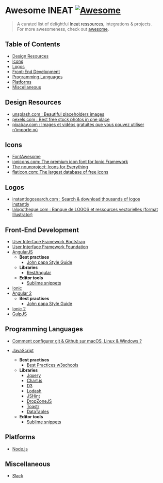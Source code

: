 # Awesome INEAT [![Awesome](https://cdn.rawgit.com/sindresorhus/awesome/d7305f38d29fed78fa85652e3a63e154dd8e8829/media/badge.svg)](https://github.com/sindresorhus/awesome)

> A curated list of delightful [Ineat ressources](http://ineat-group.com/), integrations & projects. For more awesomeness, check out [awesome](https://github.com/sindresorhus/awesome).

## Table of Contents

- [Design Resources](#design-resources)
- [Icons](#icons)
- [Logos](#icons)
- [Front-End Development](#front-end-development)
- [Programming Languages](#programming-languages)
- [Platforms](#platforms)
- [Miscellaneous](#miscellaneous)

## Design Resources

- [unsplash.com : Beautiful placeholders images](https://unsplash.com/)
- [pexels.com : Best free stock photos in one place](https://www.pexels.com/)
- [pixabay.com : Images et vidéos gratuites que vous pouvez utiliser n'importe où](https://pixabay.com/fr/)

## Icons

- [FontAwesome](http://fontawesome.io/icons/)
- [ionicons.com: The premium icon font for Ionic Framework](http://ionicons.com/)
- [The nounproject: Icons for Everything](https://thenounproject.com/)
- [flaticon.com: The largest database of free icons](http://www.flaticon.com/)

## Logos

- [instantlogosearch.com : Search & download thousands of logos instantly](http://instantlogosearch.com/)
- [lalogotheque.com : Banque de LOGOS et ressources vectorielles (format Illustrator)](http://www.lalogotheque.com/fr/)

## Front-End Development

- [User Interface Framework Bootstrap](http://getbootstrap.com/getting-started/)
- [User Interface Framework Foundation](http://foundation.zurb.com/)
- [AngularJS](https://docs.angularjs.org/api)
  + __Best practises__
    - [John papa Style Guide](https://github.com/johnpapa/angular-styleguide/blob/master/a1/README.md)
  + __Libraries__
    - [RestAngular](https://github.com/mgonto/restangular)
  + __Editor tools__
    - [Sublime snippets](https://github.com/johnpapa/angular-styleguide/blob/master/a1/README.md#sublime-text)
- [Ionic](https://ionicframework.com/)
- [Angular 2](https://angular.io/docs/ts/latest/api/)
  + __Best practises__
    - [John papa Style Guide](https://github.com/johnpapa/angular-styleguide/blob/master/a2/README.md)
- [Ionic 2](http://ionicframework.com/docs/v2/api/)
- [GulpJS](http://gulpjs.com/)

## Programming Languages

- [Comment configurer git & Github sur macOS, Linux & Windows ?](http://davidl.fr/git.html)

- [JavaScript](https://www.javascript.com/)
  + __Best practises__
    - [Best Practices w3schools](http://www.w3schools.com/js/js_best_practices.asp)
  + __Libraries__
    - [Jquery](http://jquery.com/)
    - [Chart.js](https://github.com/chartjs/Chart.js)
    - [D3](https://d3js.org/)
    - [Lodash](https://lodash.com/)
    - [JSHint](http://jshint.com/)
    - [DropZoneJS](http://www.dropzonejs.com/)
    - [Toastr](https://github.com/CodeSeven/toastr)
    - [DataTables](https://www.datatables.net/)
  + __Editor tools__
    - [Sublime snippets](https://github.com/zenorocha/sublime-javascript-snippets)

## Platforms

- [Node.js](https://nodejs.org/en/)

## Miscellaneous

- [Slack](https://slack.com/)

